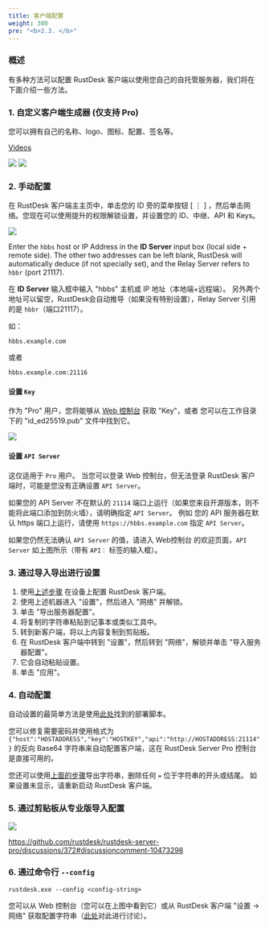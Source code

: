 ```yaml
---
title: 客户端配置
weight: 300
pre: "<b>2.3. </b>"
---
```


### 概述

有多种方法可以配置 RustDesk 客户端以使用您自己的自托管服务器，我们将在下面介绍一些方法。

### 1. 自定义客户端生成器 (仅支持 Pro)

您可以拥有自己的名称、logo、图标、配置、签名等。

[Videos](https://twitter.com/rustdesk/status/1769171628426944539)

![](images/custom-client-qs.png)
![](images/web_console_custom_client_config.jpeg)


### 2. 手动配置

在 RustDesk 客户端主主页中，单击您的 ID 旁的菜单按钮 [ &#8942; ] ，然后单击网络。您现在可以使用提升的权限解锁设置，并设置您的 ID、中继、API 和 Keys。

![](/docs/en/self-host/client-configuration/images/network-config.png)

Enter the `hbbs` host or IP Address in the **ID Server** input box (local side + remote side). The other two addresses can be left blank, RustDesk will automatically deduce (if not specially set), and the Relay Server refers to `hbbr` (port 21117).

在 **ID Server** 输入框中输入 "hbbs" 主机或 IP 地址（本地端+远程端）。
另外两个地址可以留空，RustDesk会自动推导（如果没有特别设置），Relay Server 引用的是 `hbbr`（端口21117）。

如：

```nolang
hbbs.example.com
```

或者

```nolang
hbbs.example.com:21116
```

#### 设置 `Key`

作为 "Pro" 用户，您将能够从 [Web 控制台](https://rustdesk.com/docs/en/self-host/rustdesk-server-pro/console/) 获取 "Key"，或者 您可以在工作目录下的 "id_ed25519.pub" 文件中找到它。

![](/docs/en/self-host/rustdesk-server-pro/console/images/console-home.png?v2)

#### 设置 `API Server`

这仅适用于 `Pro` 用户。 当您可以登录 Web 控制台，但无法登录 RustDesk 客户端时，可能是您没有正确设置 `API Server`。

如果您的 API Server 不在默认的 `21114` 端口上运行（如果您来自开源版本，则不能将此端口添加到防火墙），请明确指定 `API Server`。
例如 您的 API 服务器在默认 https 端口上运行，请使用 `https://hbbs.example.com` 指定 `API Server`。

如果您仍然无法确认 `API Server` 的值，请进入 Web控制台 的欢迎页面，`API Server` 如上图所示（带有 `API：` 标签的输入框）。

### 3. 通过导入导出进行设置

1. 使用[上述步骤](https://rustdesk.com/docs/en/self-host/client-configuration/#manual-config) 在设备上配置 RustDesk 客户端。
2. 使用上述机器进入 "设置"，然后进入 "网络" 并解锁。
3. 单击 "导出服务器配置"。
4. 将复制的字符串粘贴到记事本或类似工具中。
5. 转到新客户端，将以上内容复制到剪贴板。
6. 在 RustDesk 客户端中转到 "设置"，然后转到 "网络"，解锁并单击 "导入服务器配置"。
7. 它会自动粘贴设置。
8. 单击 "应用"。

### 4. 自动配置

自动设置的最简单方法是使用[此处](https://rustdesk.com/docs/en/self-host/client-deployment/)找到的部署脚本。

您可以修复需要密码并使用格式为 `{"host":"HOSTADDRESS","key":"HOSTKEY","api":"http://HOSTADDRESS:21114"}` 的反向 Base64 字符串来自动配置客户端，这在 RustDesk Server Pro 控制台是直接可用的。

您还可以使用[上面的步骤](https://rustdesk.com/docs/en/self-host/client-configuration/#setup-using-import-or-export)导出字符串，删除任何 `=` 位于字符串的开头或结尾。 如果设置未显示，请重新启动 RustDesk 客户端。

### 5. 通过剪贴板从专业版导入配置

![](/docs/en/self-host/rustdesk-server-pro/console/images/console-home.png?v2)

https://github.com/rustdesk/rustdesk-server-pro/discussions/372#discussioncomment-10473298

### 6. 通过命令行 `--config`

`rustdesk.exe --config <config-string>`

您可以从 Web 控制台（您可以在上图中看到它）或从 RustDesk 客户端 "设置 → 网络" 获取配置字符串（[此处](https://github.com/rustdesk/rustdesk/discussions/7118)对此进行讨论）。
